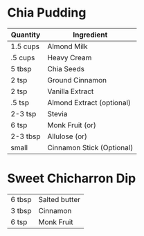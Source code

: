 # Chia Pudding

| Quantity | Ingredient |
|--|--|
| 1.5 cups | Almond Milk  |
| .5 cups | Heavy Cream
| 5 tbsp | Chia Seeds |
| 2 tsp | Ground Cinnamon |
| 2 tsp | Vanilla Extract |
| .5 tsp | Almond Extract (optional) |
| 2-3 tsp | Stevia |
| 6 tsp | Monk Fruit (or) |
| 2-3 tbsp | Allulose (or) |
| small | Cinnamon Stick (Optional)

# Sweet Chicharron Dip
|  |  |
| -- | -- |
| 6 tbsp | Salted butter |
| 3 tbsp | Cinnamon |
| 6 tsp | Monk Fruit |

<!--stackedit_data:
eyJoaXN0b3J5IjpbLTIxMjYwODE0NTksLTEwNTU2MTIwNDcsMT
E5NjEyMTkyNiwyMDk1MzczMDQ4LC0xNjAzMzQyMDE3LDY5MjQ2
MTczMl19
-->
